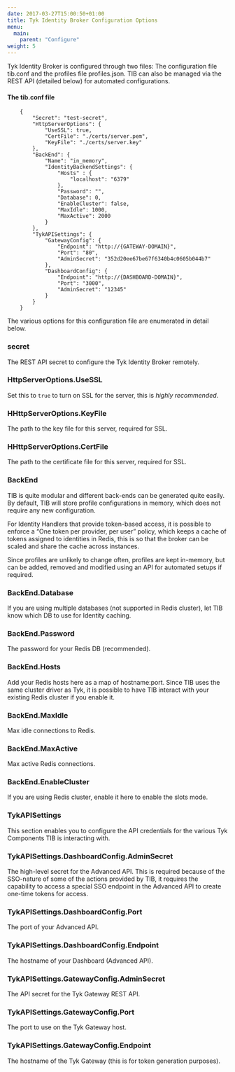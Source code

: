 ```yaml
---
date: 2017-03-27T15:00:50+01:00
title: Tyk Identity Broker Configuration Options
menu:
  main:
    parent: "Configure"
weight: 5 
---
```



Tyk Identity Broker is configured through two files: The configuration file tib.conf and the profiles file profiles.json. TIB can also be managed via the REST API (detailed below) for automated configurations.

#### The tib.conf file

```
	{
	    "Secret": "test-secret",
	    "HttpServerOptions": {
	        "UseSSL": true,
	        "CertFile": "./certs/server.pem",
	        "KeyFile": "./certs/server.key"
	    },
	    "BackEnd": {
	        "Name": "in_memory",
	        "IdentityBackendSettings": {
	            "Hosts" : {
	                "localhost": "6379"
	            },
	            "Password": "",
	            "Database": 0,
	            "EnableCluster": false,
	            "MaxIdle": 1000,
	            "MaxActive": 2000
	        }
	    },
	    "TykAPISettings": {
	        "GatewayConfig": {
	            "Endpoint": "http://{GATEWAY-DOMAIN}",
	            "Port": "80",
	            "AdminSecret": "352d20ee67be67f6340b4c0605b044b7"
	        },
	        "DashboardConfig": {
	            "Endpoint": "http://{DASHBOARD-DOMAIN}",
	            "Port": "3000",
	            "AdminSecret": "12345"
	        }
	    }
	}
```

The various options for this configuration file are enumerated in detail below.

### <a name="secret"></a> secret

The REST API secret to configure the Tyk Identity Broker remotely.

### <a name="httpserveroptions-usessl"></a> HttpServerOptions.UseSSL

Set this to `true` to turn on SSL for the server, this is *highly recommended*.

### <a name="httpserveroptions-keyfile"></a> HHttpServerOptions.KeyFile

The path to the key file for this server, required for SSL.

### <a name="httpserveroptions-certfile"></a> HHttpServerOptions.CertFile

The path to the certificate file for this server, required for SSL.

### <a name="backend"></a> BackEnd

TIB is quite modular and different back-ends can be generated quite easily. By default, TIB will store profile configurations in memory, which does not require any new configuration.

For Identity Handlers that provide token-based access, it is possible to enforce a “One token per provider, per user” policy, which keeps a cache of tokens assigned to identities in Redis, this is so that the broker can be scaled and share the cache across instances.

Since profiles are unlikely to change often, profiles are kept in-memory, but can be added, removed and modified using an API for automated setups if required.

### <a name="backend-database"></a> BackEnd.Database

If you are using multiple databases (not supported in Redis cluster), let TIB know which DB to use for Identity caching.

### <a name="backend-password"></a> BackEnd.Password

The password for your Redis DB (recommended).

### <a name="backend-hosts"></a> BackEnd.Hosts

Add your Redis hosts here as a map of hostname:port. Since TIB uses the same cluster driver as Tyk, it is possible to have TIB interact with your existing Redis cluster if you enable it.

### <a name="backend-maxidle"></a> BackEnd.MaxIdle

Max idle connections to Redis.

### <a name="backend-maxactive"></a> BackEnd.MaxActive

Max active Redis connections.

### <a name="backend-enablecluster"></a> BackEnd.EnableCluster

If you are using Redis cluster, enable it here to enable the slots mode.

### <a name="tykapisettings"></a> TykAPISettings

This section enables you to configure the API credentials for the various Tyk Components TIB is interacting with.

### <a name="tykapisettings-dashboardconfig-adminsecret"></a> TykAPISettings.DashboardConfig.AdminSecret

The high-level secret for the Advanced API. This is required because of the SSO-nature of some of the actions provided by TIB, it requires the capability to access a special SSO endpoint in the Advanced API to create one-time tokens for access.

### <a name="tykapisettings-dashboardconfig-port"></a> TykAPISettings.DashboardConfig.Port

The port of your Advanced API.

### <a name="tykapisettings-dashboardconfig-endpoint"></a> TykAPISettings.DashboardConfig.Endpoint

The hostname of your Dashboard (Advanced API).

### <a name="tykapisettings-gatewayconfig-adminsecret"></a> TykAPISettings.GatewayConfig.AdminSecret

The API secret for the Tyk Gateway REST API.

### <a name="tykapisettings-gatewayconfig-port"></a> TykAPISettings.GatewayConfig.Port

The port to use on the Tyk Gateway host.

### <a name="tykapisettings-gatewayconfig-endpoint"></a> TykAPISettings.GatewayConfig.Endpoint

The hostname of the Tyk Gateway (this is for token generation purposes).
















